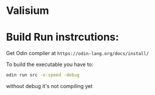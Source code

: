 # Valisium

# Build Run instrcutions:

Get Odin compiler at `https://odin-lang.org/docs/install/`

To build the executable you have to:

```sh
odin run src -o:speed -debug
```

without debug it's not compiling yet
